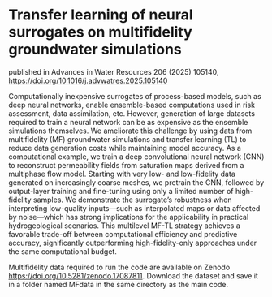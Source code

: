 # Transfer learning of neural surrogates on multifidelity groundwater simulations
published in Advances in Water Resources 206 (2025) 105140, https://doi.org/10.1016/j.advwatres.2025.105140

Computationally inexpensive surrogates of process-based models, such as deep neural networks, enable ensemble-based computations used in risk assessment, data assimilation, etc. However, generation of large datasets required to train a neural network can be as expensive as the ensemble simulations themselves. We ameliorate this challenge by using data from multifidelity (MF) groundwater simulations and transfer learning (TL) to reduce data generation costs while maintaining model accuracy. As a computational example, we train a deep convolutional neural network (CNN) to reconstruct permeability fields from saturation maps derived from a multiphase flow model.  Starting with very low- and low-fidelity data generated on increasingly coarse meshes, we pretrain the CNN, followed by output-layer training and fine-tuning using only a limited number of high-fidelity samples. We  demonstrate the surrogate’s robustness when interpreting low-quality inputs—such as interpolated maps or data affected by noise—which has strong implications for the applicability in practical hydrogeological scenarios. This multilevel MF-TL strategy achieves a favorable trade-off between computational efficiency and predictive accuracy, significantly outperforming high-fidelity-only approaches under the same computational budget.


Multifidelity data required to run the code are available on Zenodo https://doi.org/10.5281/zenodo.17087811. Download the dataset and save it in a folder named MFdata in the same directory as the main code.
